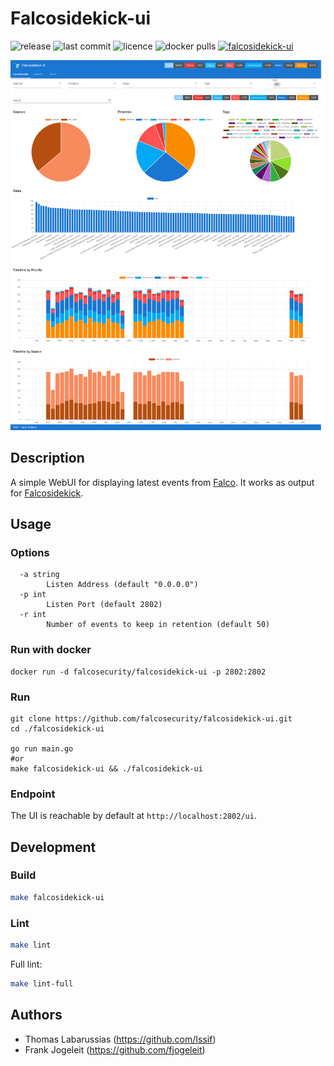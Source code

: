 # Falcosidekick-ui

![release](https://flat.badgen.net/github/release/falcosecurity/falcosidekick-ui/latest?color=green) ![last commit](https://flat.badgen.net/github/last-commit/falcosecurity/falcosidekick-ui) ![licence](https://flat.badgen.net/badge/license/Apache/blue) ![docker pulls](https://flat.badgen.net/docker/pulls/falcosecurity/falcosidekick-ui?icon=docker) [![falcosidekick-ui](https://circleci.com/gh/falcosecurity/falcosidekick-ui.svg?style=shield)](https://circleci.com/gh/falcosecurity/falcosidekick-ui)

![falcosidekick-ui](https://github.com/falcosecurity/falcosidekick-ui/raw/master/imgs/webui_01.png)

## Description

A simple WebUI for displaying latest events from [Falco](https://falco.org). It works as output for [Falcosidekick](https://github.com/falcosecurity/falcosidekick).


## Usage

### Options

```shell
  -a string
        Listen Address (default "0.0.0.0")
  -p int
        Listen Port (default 2802)
  -r int
        Number of events to keep in retention (default 50)
```

### Run with docker

```shell
docker run -d falcosecurity/falcosidekick-ui -p 2802:2802
```

### Run

```
git clone https://github.com/falcosecurity/falcosidekick-ui.git
cd ./falcosidekick-ui

go run main.go
#or
make falcosidekick-ui && ./falcosidekick-ui

```

### Endpoint

The UI is reachable by default at `http://localhost:2802/ui`.

## Development

### Build

```bash
make falcosidekick-ui
```

### Lint

```bash
make lint
```

Full lint:

```bash
make lint-full
```

## Authors

* Thomas Labarussias (https://github.com/Issif)
* Frank Jogeleit (https://github.com/fjogeleit)


